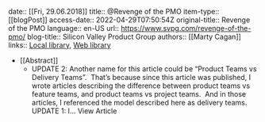 date:: [[Fri, 29.06.2018]]
title:: @Revenge of the PMO
item-type:: [[blogPost]]
access-date:: 2022-04-29T07:50:54Z
original-title:: Revenge of the PMO
language:: en-US
url:: https://www.svpg.com/revenge-of-the-pmo/
blog-title:: Silicon Valley Product Group
authors:: [[Marty Cagan]]
links:: [Local library](zotero://select/library/items/DYQC94EJ), [Web library](https://www.zotero.org/users/6520516/items/DYQC94EJ)

- [[Abstract]]
	- UPDATE 2: Another name for this article could be “Product Teams vs Delivery Teams”.  That’s because since this article was published, I wrote articles describing the difference between product teams vs feature teams, and product teams vs project teams.  And in those articles, I referenced the model described here as delivery teams. UPDATE 1: I... View Article